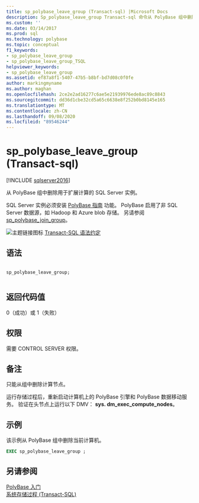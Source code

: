 ```yaml
---
title: sp_polybase_leave_group (Transact-sql) |Microsoft Docs
description: Sp_polybase_leave_group Transact-sql 命令从 PolyBase 组中删除用于扩展计算的 SQL Server 实例。
ms.custom: ''
ms.date: 03/14/2017
ms.prod: sql
ms.technology: polybase
ms.topic: conceptual
f1_keywords:
- sp_polybase_leave_group
- sp_polybase_leave_group_TSQL
helpviewer_keywords:
- sp_polybase_leave_group
ms.assetid: ef87a8f1-5407-47b5-b8bf-bd7d08c0f0fe
author: markingmyname
ms.author: maghan
ms.openlocfilehash: 2ce2e2ad16277c6ae5e21939976ede8ac89c8843
ms.sourcegitcommit: dd36d1cbe32cd5a65c6638e8f252b0bd8145e165
ms.translationtype: MT
ms.contentlocale: zh-CN
ms.lasthandoff: 09/08/2020
ms.locfileid: "89546244"
---
```

# <a name="sp_polybase_leave_group-transact-sql"></a>sp_polybase_leave_group (Transact-sql) 
[!INCLUDE [sqlserver2016](../../includes/applies-to-version/sqlserver2016.md)]

  从 PolyBase 组中删除用于扩展计算的 SQL Server 实例。 
 
 SQL Server 实例必须安装  [PolyBase 指南](../../relational-databases/polybase/polybase-guide.md) 功能。  PolyBase 启用了非 SQL Server 数据源，如 Hadoop 和 Azure blob 存储。 另请参阅 [sp_polybase_join_group](../../relational-databases/system-stored-procedures/polybase-stored-procedures-sp-polybase-join-group.md)。  
  
 ![主题链接图标](../../database-engine/configure-windows/media/topic-link.gif "“主题链接”图标") [Transact-SQL 语法约定](../../t-sql/language-elements/transact-sql-syntax-conventions-transact-sql.md)  
  
## <a name="syntax"></a>语法  
  
```  
  
sp_polybase_leave_group;  
  
```  
  
## <a name="return-code-values"></a>返回代码值  
 0（成功）或 1（失败）  
  
## <a name="permissions"></a>权限  
 需要 CONTROL SERVER 权限。  
  
## <a name="remarks"></a>备注  
 只能从组中删除计算节点。  
  
 运行存储过程后，重新启动计算机上的 PolyBase 引擎和 PolyBase 数据移动服务。 验证在头节点上运行以下 DMV： **sys. dm_exec_compute_nodes**。  
  
## <a name="example"></a>示例  
 该示例从 PolyBase 组中删除当前计算机。  
  
```sql  
EXEC sp_polybase_leave_group ;  
```  
  
## <a name="see-also"></a>另请参阅  
 [PolyBase 入门](../../relational-databases/polybase/get-started-with-polybase.md)   
 [系统存储过程 (Transact-SQL)](../../relational-databases/system-stored-procedures/system-stored-procedures-transact-sql.md)  
  
  
